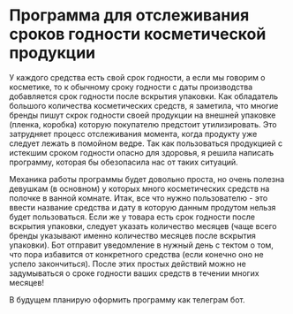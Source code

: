 # Программа для отслеживания сроков годности косметической продукции
У каждого средства есть свой срок годности, а если мы  говорим о косметике, то к обычному сроку годности с даты производства добавляется срок годности после вскрытия упаковки.
Как обладатель большого количества косметических средств, я заметила, что многие бренды пишут скрок годности своей продукции на внешней упаковке (пленка, коробка) которую покупателю предстоит утилизировать.
Это затрудняет процесс отслеживания момента, когда продукту уже следует лежать в помойном ведре. Так как пользоваться продукцией с истекшим сроком годности опасно для здоровья, я решила написать программу, которая бы обезопасила нас от таких ситуаций.

Механика работы программы будет довольно проста, но очень полезна девушкам (в основном) у которых много косметических средств на полочке в ванной комнате.
Итак, все что нужно пользователю - это ввести название средства и дату в которую данным продутом нельзя будет пользоваться. Если же у товара есть срок годности после вскрытия упаковки, следует указать количество месяцев (чаще всего бренды указывают именно количество месяцев после вскрытия упаковки). 
Бот отправит уведомление в нужный день с тектом о том, что пора избавится от конкретного средства (если конечно оно не успело закончиться).
После этих простых действий можно не задумываться о сроке годности ваших средств в течении многих месяцев!

В будущем планирую оформить программу как телеграм бот.

